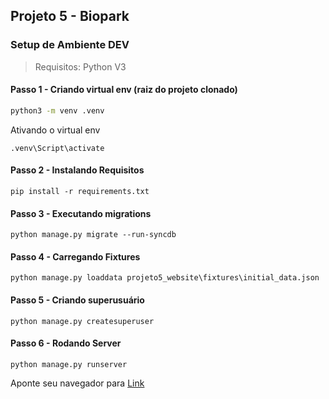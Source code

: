 

## Projeto 5 - Biopark


### Setup de Ambiente DEV

> Requisitos: Python V3


#### Passo 1 - Criando virtual env (raiz do projeto clonado)
```bash
python3 -m venv .venv
```
Ativando o virtual env

```
.venv\Script\activate
```

#### Passo 2 - Instalando Requisitos

```
pip install -r requirements.txt
```

#### Passo 3 - Executando migrations

```
python manage.py migrate --run-syncdb
```

#### Passo 4 - Carregando Fixtures

```
python manage.py loaddata projeto5_website\fixtures\initial_data.json
```

#### Passo 5 - Criando superusuário

```
python manage.py createsuperuser
```


#### Passo 6 - Rodando Server

```
python manage.py runserver
```

Aponte seu navegador para [Link](http://localhost:8000/)
